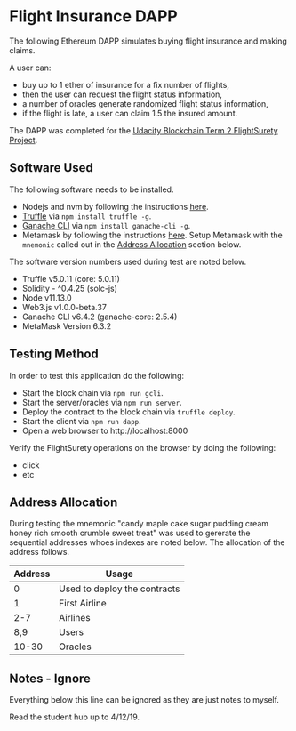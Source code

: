 # Flight Insurance DAPP

The following Ethereum DAPP simulates buying flight insurance and making claims.

A user can:

- buy up to 1 ether of insurance for a fix number of flights,
- then the user can request the flight status information,
- a number of oracles generate randomized flight status information,
- if the flight is late, a user can claim 1.5 the insured amount.

The DAPP was completed for the
[Udacity Blockchain Term 2 FlightSurety Project](https://www.udacity.com/course/blockchain-developer-nanodegree--nd1309).

## Software Used

The following software needs to be installed.

- Nodejs and nvm by following the instructions
  [here](https://github.com/creationix/nvm).
- [Truffle](https://truffleframework.com/truffle)
  via `npm install truffle -g`.
- [Ganache CLI](https://truffleframework.com/ganache)
  via `npm install ganache-cli -g`.
- Metamask by following the instructions
  [here](https://metamask.io/).
  Setup Metamask with the `mnemonic` called out in the
  [Address Allocation](#Address-Allocation)
  section below.

The software version numbers used during test are noted below.

- Truffle v5.0.11 (core: 5.0.11)
- Solidity - ^0.4.25 (solc-js)
- Node v11.13.0
- Web3.js v1.0.0-beta.37
- Ganache CLI v6.4.2 (ganache-core: 2.5.4)
- MetaMask Version 6.3.2

## Testing Method

In order to test this application do the following:

- Start the block chain via `npm run gcli`.
- Start the server/oracles via `npm run server`.
- Deploy the contract to the block chain via `truffle deploy`.
- Start the client via `npm run dapp`.
- Open a web browser to http://localhost:8000

Verify the FlightSurety operations on the browser by doing the following:

- click
- etc

## Address Allocation

During testing the mnemonic
"candy maple cake sugar pudding cream honey rich smooth crumble sweet treat"
was used to gererate the sequential addresses whoes indexes are noted below.
The allocation of the address follows.

| Address | Usage                        |
| ------- | ---------------------------- |
| 0       | Used to deploy the contracts |
| 1       | First Airline                |
| 2-7     | Airlines                     |
| 8,9     | Users                        |
| 10-30   | Oracles                      |

## Notes - Ignore

Everything below this line can be ignored as they are just notes to myself.

Read the student hub up to 4/12/19.
